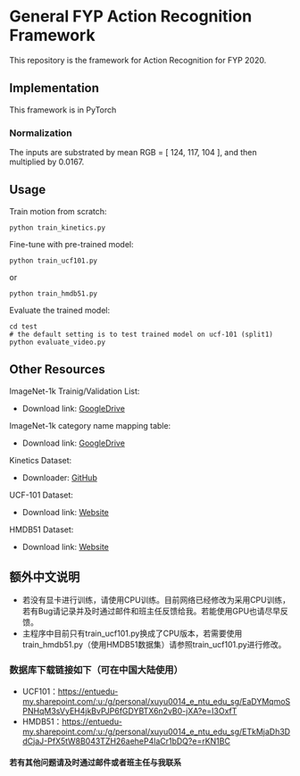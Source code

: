 # General FYP Action Recognition Framework

This repository is the framework for Action Recognition for FYP 2020.

## Implementation

This framework is in PyTorch

### Normalization
The inputs are substrated by mean RGB = [ 124, 117, 104 ], and then multiplied by 0.0167.


## Usage

Train motion from scratch:
```
python train_kinetics.py
```

Fine-tune with pre-trained model:
```
python train_ucf101.py
```
or 
```
python train_hmdb51.py
```

Evaluate the trained model:
```
cd test
# the default setting is to test trained model on ucf-101 (split1)
python evaluate_video.py
```


## Other Resources

ImageNet-1k Trainig/Validation List:
- Download link: [GoogleDrive](https://goo.gl/Ne42bM)

ImageNet-1k category name mapping table:
- Download link: [GoogleDrive](https://goo.gl/YTAED5)

Kinetics Dataset:
- Downloader: [GitHub](https://github.com/activitynet/ActivityNet/tree/master/Crawler/Kinetics)

UCF-101 Dataset:
- Download link: [Website](http://crcv.ucf.edu/data/UCF101.php)

HMDB51 Dataset:
- Download link: [Website](http://serre-lab.clps.brown.edu/resource/hmdb-a-large-human-motion-database)

## 额外中文说明

- 若没有显卡进行训练，请使用CPU训练。目前网络已经修改为采用CPU训练，若有Bug请记录并及时通过邮件和班主任反馈给我。若能使用GPU也请尽早反馈。
- 主程序中目前只有train_ucf101.py换成了CPU版本，若需要使用train_hmdb51.py（使用HMDB51数据集）请参照train_ucf101.py进行修改。

### 数据库下载链接如下（可在中国大陆使用）
- UCF101：https://entuedu-my.sharepoint.com/:u:/g/personal/xuyu0014_e_ntu_edu_sg/EaDYMqmoSPNHqM3sVyEH4jkBvPJP6fGDYBTX6n2vB0-jXA?e=I3OxfT
- HMDB51：https://entuedu-my.sharepoint.com/:u:/g/personal/xuyu0014_e_ntu_edu_sg/ETkMjaDh3DdCjaJ-PfX5tW8B043TZH26aeheP4laCr1bDQ?e=rKN1BC

#### 若有其他问题请及时通过邮件或者班主任与我联系
